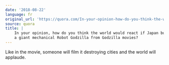```yaml
---
date: '2018-08-22'
language: fr
original_url: 'https://quora.com/In-your-opinion-how-do-you-think-the-world-would-react-if-Japan-builds-a-giant-mechanical-Robot-Godzilla-from-Godzilla-movies/answer/Clément-Renaud'
source: quora
title: |
    In your opinion, how do you think the world would react if Japan builds
    a giant mechanical Robot Godzilla from Godzilla movies?
---
```


Like in the movie, someone will film it destroying cities and the world
will applaude.
